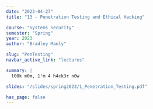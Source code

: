 ```yaml
---
date: "2023-04-27"
title: "13 - Penetration Testing and Ethical Hacking"

course: "Systems Security"
semester: "Spring"
year: 2023
author: "Bradley Manly"

slug: "PenTesting"
navbar_active_link: "lectures"

summary: |
  l00k m0m, 1'm 4 h4ck3r n0w

slides: "/slides/spring2023/1_Penetration_Testing.pdf"

has_page: false
---
```

